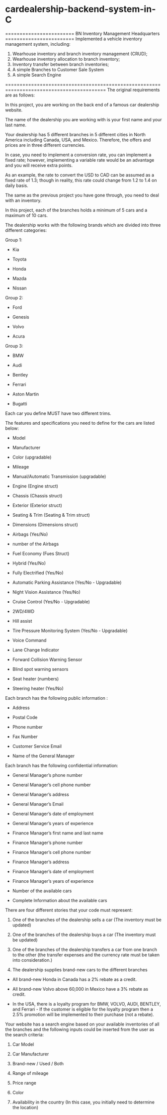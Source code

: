 # cardealership-backend-system-in-C

======================== BN Inventory Management Headquarters ========================
Implemented a vehicle inventory management system, including: 
1. Wearhouse inventory and branch inventory management (CRUD);
2. Wearhouse inventory allocation to branch inventory;
3. Inventory transfer between branch inventories;
4. A simple Branches to Customer Sale System
5. A simple Search Engine


        

=========================================================================================
The original requirements are as follows:

In this project, you are working on the back end of a famous car dealership website.

The name of the dealership you are working with is your first name and your last name.

Your dealership has 5 different branches in 5 different cities in North America including Canada, USA, and Mexico. Therefore, the offers and prices are in three different currencies.

In case, you need to implement a conversion rate, you can implement a fixed rate; however, implementing a variable rate would be an advantage and you will receive extra points.

As an example, the rate to convert the USD to CAD can be assumed as a fixed rate of 1.3; though in reality, this rate could change from 1.2 to 1.4 on daily basis.

The same as the previous project you have gone through, you need to deal with an inventory.

In this project, each of the branches holds a minimum of 5 cars and a maximum of 10 cars.

The dealership works with the following brands which are divided into three different categories:

Group 1:

- Kia

- Toyota

- Honda

- Mazda

- Nissan



Group 2:

- Ford

- Genesis

- Volvo

- Acura



Group 3:

- BMW

- Audi

- Bentley

- Ferrari

- Aston Martin

- Bugatti



Each car you define MUST have two different trims.



The features and specifications you need to define for the cars are listed below:

- Model

- Manufacturer

- Color (upgradable)

- Mileage

- Manual/Automatic Transmission (upgradable)

- Engine (Engine struct)

- Chassis (Chassis struct)

- Exterior (Exterior struct)

- Seating & Trim (Seating & Trim struct)

- Dimensions (Dimensions struct)

- Airbags (Yes/No)

- number of the Airbags

- Fuel Economy (Fues Struct)

- Hybrid (Yes/No)

- Fully Electrified (Yes/No)

- Automatic Parking Assistance (Yes/No - Upgradable)

- Night Vision Assistance (Yes/No)

- Cruise Control (Yes/No - Upgradable)

- 2WD/4WD

- Hill assist

- Tire Pressure Monitoring System (Yes/No - Upgradable)

- Voice Command

- Lane Change Indicator

- Forward Collision Warning Sensor

- Blind spot warning sensors

- Seat heater (numbers)

- Steering heater (Yes/No)





Each branch has the following public information :

- Address

- Postal Code

- Phone number

- Fax Number

- Customer Service Email

- Name of the General Manager



Each branch has the following confidential information:

- General Manager’s phone number

- General Manager’s cell phone number

- General Manager’s address

- General Manager’s Email

- General Manager’s date of employment

- General Manager’s years of experience

- Finance Manager’s first name and last name

- Finance Manager’s phone number

- Finance Manager’s cell phone number

- Finance Manager’s address

- Finance Manager’s date of employment

- Finance Manager’s years of experience

- Number of the available cars

- Complete Information about the available cars

There are four different stories that your code must represent:

1. One of the branches of the dealership sells a car (The inventory must be updated)

2. One of the branches of the dealership buys a car (The inventory must be updated)

3. One of the branches of the dealership transfers a car from one branch to the other (the transfer expenses and the currency rate must be taken into consideration.)

4. The dealership supplies brand-new cars to the different branches


- All brand-new Honda in Canada has a 2% rebate as a credit.

- All brand-new Volvo above 60,000 in Mexico have a 3% rebate as credit.

- In the USA, there is a loyalty program for BMW, VOLVO, AUDI, BENTLEY, and Ferrari - If the customer is eligible for the loyalty program then a 2.5% promotion will be implemented to their purchase (not a rebate).


Your website has a search engine based on your available inventories of all the branches and the following inputs could be inserted from the user as the search criteria:

1. Car Model

2. Car Manufacturer

3. Brand-new / Used / Both

4. Range of mileage 

5. Price range

6. Color

7. Availability in the country (In this case, you initially need to determine the location)
